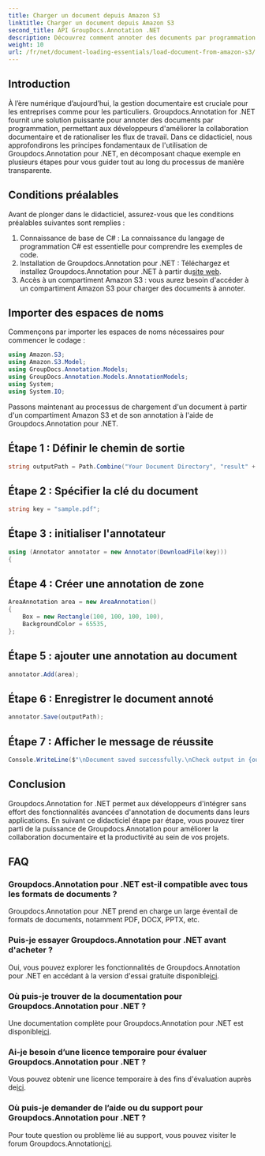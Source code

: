 ```yaml
---
title: Charger un document depuis Amazon S3
linktitle: Charger un document depuis Amazon S3
second_title: API GroupDocs.Annotation .NET
description: Découvrez comment annoter des documents par programmation avec Groupdocs.Annotation pour .NET. Tutoriel étape par étape pour une intégration transparente.
weight: 10
url: /fr/net/document-loading-essentials/load-document-from-amazon-s3/
---
```

## Introduction
À l’ère numérique d’aujourd’hui, la gestion documentaire est cruciale pour les entreprises comme pour les particuliers. Groupdocs.Annotation for .NET fournit une solution puissante pour annoter des documents par programmation, permettant aux développeurs d'améliorer la collaboration documentaire et de rationaliser les flux de travail. Dans ce didacticiel, nous approfondirons les principes fondamentaux de l'utilisation de Groupdocs.Annotation pour .NET, en décomposant chaque exemple en plusieurs étapes pour vous guider tout au long du processus de manière transparente.
## Conditions préalables
Avant de plonger dans le didacticiel, assurez-vous que les conditions préalables suivantes sont remplies :
1. Connaissance de base de C# : La connaissance du langage de programmation C# est essentielle pour comprendre les exemples de code.
2.  Installation de Groupdocs.Annotation pour .NET : Téléchargez et installez Groupdocs.Annotation pour .NET à partir du[site web](https://releases.groupdocs.com/annotation/net/).
3. Accès à un compartiment Amazon S3 : vous aurez besoin d'accéder à un compartiment Amazon S3 pour charger des documents à annoter.

## Importer des espaces de noms
Commençons par importer les espaces de noms nécessaires pour commencer le codage :

```csharp
using Amazon.S3;
using Amazon.S3.Model;
using GroupDocs.Annotation.Models;
using GroupDocs.Annotation.Models.AnnotationModels;
using System;
using System.IO;
```


Passons maintenant au processus de chargement d'un document à partir d'un compartiment Amazon S3 et de son annotation à l'aide de Groupdocs.Annotation pour .NET.
## Étape 1 : Définir le chemin de sortie
```csharp
string outputPath = Path.Combine("Your Document Directory", "result" + Path.GetExtension("input.pdf"));
```
## Étape 2 : Spécifier la clé du document
```csharp
string key = "sample.pdf";
```
## Étape 3 : initialiser l'annotateur
```csharp
using (Annotator annotator = new Annotator(DownloadFile(key)))
{
```
## Étape 4 : Créer une annotation de zone
```csharp
AreaAnnotation area = new AreaAnnotation()
{
    Box = new Rectangle(100, 100, 100, 100),
    BackgroundColor = 65535,
};
```
## Étape 5 : ajouter une annotation au document
```csharp
annotator.Add(area);
```
## Étape 6 : Enregistrer le document annoté
```csharp
annotator.Save(outputPath);
```
## Étape 7 : Afficher le message de réussite
```csharp
Console.WriteLine($"\nDocument saved successfully.\nCheck output in {outputPath}.");
```

## Conclusion
Groupdocs.Annotation for .NET permet aux développeurs d'intégrer sans effort des fonctionnalités avancées d'annotation de documents dans leurs applications. En suivant ce didacticiel étape par étape, vous pouvez tirer parti de la puissance de Groupdocs.Annotation pour améliorer la collaboration documentaire et la productivité au sein de vos projets.
## FAQ
### Groupdocs.Annotation pour .NET est-il compatible avec tous les formats de documents ?
Groupdocs.Annotation pour .NET prend en charge un large éventail de formats de documents, notamment PDF, DOCX, PPTX, etc.
### Puis-je essayer Groupdocs.Annotation pour .NET avant d'acheter ?
 Oui, vous pouvez explorer les fonctionnalités de Groupdocs.Annotation pour .NET en accédant à la version d'essai gratuite disponible[ici](https://releases.groupdocs.com/).
### Où puis-je trouver de la documentation pour Groupdocs.Annotation pour .NET ?
Une documentation complète pour Groupdocs.Annotation pour .NET est disponible[ici](https://tutorials.groupdocs.com/annotation/net/).
### Ai-je besoin d’une licence temporaire pour évaluer Groupdocs.Annotation pour .NET ?
 Vous pouvez obtenir une licence temporaire à des fins d'évaluation auprès de[ici](https://purchase.groupdocs.com/temporary-license/).
### Où puis-je demander de l’aide ou du support pour Groupdocs.Annotation pour .NET ?
 Pour toute question ou problème lié au support, vous pouvez visiter le forum Groupdocs.Annotation[ici](https://forum.groupdocs.com/c/annotation/10).